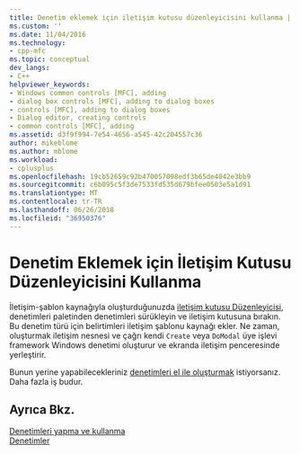 ```yaml
---
title: Denetim eklemek için iletişim kutusu düzenleyicisini kullanma | Microsoft Docs
ms.custom: ''
ms.date: 11/04/2016
ms.technology:
- cpp-mfc
ms.topic: conceptual
dev_langs:
- C++
helpviewer_keywords:
- Windows common controls [MFC], adding
- dialog box controls [MFC], adding to dialog boxes
- controls [MFC], adding to dialog boxes
- Dialog editor, creating controls
- common controls [MFC], adding
ms.assetid: d3f9f994-7e54-4656-a545-42c204557c36
author: mikeblome
ms.author: mblome
ms.workload:
- cplusplus
ms.openlocfilehash: 19cb52659c92b470057098edf3b65de4042e3bb9
ms.sourcegitcommit: c6b095c5f3de7533fd535d679bfee0503e5a1d91
ms.translationtype: MT
ms.contentlocale: tr-TR
ms.lasthandoff: 06/26/2018
ms.locfileid: "36950376"
---
```

# <a name="using-the-dialog-editor-to-add-controls"></a>Denetim Eklemek için İletişim Kutusu Düzenleyicisini Kullanma
İletişim-şablon kaynağıyla oluşturduğunuzda [iletişim kutusu Düzenleyicisi](../windows/dialog-editor.md), denetimleri paletinden denetimleri sürükleyin ve iletişim kutusuna bırakın. Bu denetim türü için belirtimleri iletişim şablonu kaynağı ekler. Ne zaman, oluşturmak iletişim nesnesi ve çağrı kendi `Create` veya `DoModal` üye işlevi framework Windows denetimi oluşturur ve ekranda iletişim penceresinde yerleştirir.  
  
 Bunun yerine yapabilecekleriniz [denetimleri el ile oluşturmak](../mfc/adding-controls-by-hand.md) istiyorsanız. Daha fazla iş budur.  
  
## <a name="see-also"></a>Ayrıca Bkz.  
 [Denetimleri yapma ve kullanma](../mfc/making-and-using-controls.md)   
 [Denetimler](../mfc/controls-mfc.md)

